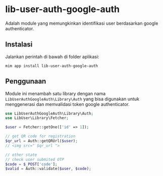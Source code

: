 # lib-user-auth-google-auth

Adalah module yang memungkinkan identifikasi user berdasarkan google authenticator.

## Instalasi

Jalankan perintah di bawah di folder aplikasi:

```
mim app install lib-user-auth-google-auth
```

## Penggunaan

Module ini menambah satu library dengan nama `LibUserAuthGoogleAuth\Library\Auth`
yang bisa digunakan untuk menggenerasi dan memvalidasi token google authenticator.

```php
use LibUserAuthGoogleAuth\Library\Auth;
use LibUser\Library\Fetcher;

$user = Fetcher::getOne(['id' => 1]);

// get QR code for registration
$qr_url = Auth::getQRUrl($user);
// <img src=" $qr_url ">

// other state
// check user submited OTP
$code = $_POST['code'];
$valid = Auth::validate($user, $code);
```
